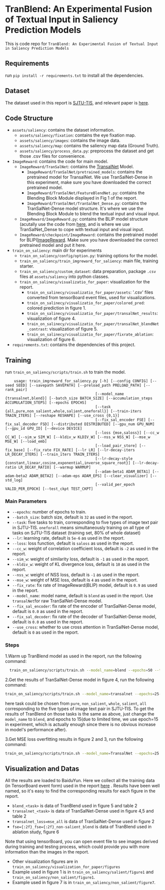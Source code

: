 # TranBlend: An Experimental Fusion of Textual Input in Saliency Prediction Models

This is code repo for `TranBlend: An Experimental Fusion of Textual Input in Saliency Prediction Models`

## Requirements
run `pip install -r requirements.txt` to install all the dependencies.

## Dataset
The dataset used in this report is [SJTU-TIS](https://pan.baidu.com/s/12DqeiOq_5taO4AkRdYOXUw?pwd=b2zu), and relevant paper is [here](https://ieeexplore.ieee.org/abstract/document/10182000).

## Code Structure

- `assets/saliency`: contains the dataset information.
  - `assets/saliency/fixation`: contains the eye fixation map. 
  - `assets/saliency/images`: contains the image data.
  - `assets/saliency/map`: contains the saliency map data (Ground Truth).
  - `assets/saliency/process_data.py`: preprocess the dataset and get those .csv files for convenience.
- `ImageReward`: contains the code for main model.
  - `ImageReward/TranSalNet`: contains the [TransalNet](https://github.com/ljovo/transalnet) Model.
    - `ImageReward/TranSalNet/pretrained_models`: contains the pretrained model for TransalNet. We use TranSalNet-Dense in this experiment, make sure you have downloaded the correct pretrained model.
    - `ImageReward/TranSalNet/FeatureBlendNet.py`: contains the Blending Block Module displayed in Fig 1 of the report.
    - `ImageReward/TranSalNet/TranSalNet_Dense.py`: contains the TranSalNet-Dense model structure. It's where we use the Blending Block Module to blend the textual input and visual input.
  - `ImageReward/ImageReward.py`: contains the BLIP model structure (acutally use the code from [here](https://github.com/THUDM/ImageReward), and is where we use TranSalNet_Dense to cope with textual input and visual input.
  - `ImageReward/checkpoint/ImageReward`: contains the pretrained model for BLIP([ImageReward](https://pan.baidu.com/s/1WbrwEQbgfpWs0YaNjaiFwg?pwd=psqv). Make sure you have downloaded the correct pretrained model and put it here.
- `train_on_saliency`: main dir for experiments
  - `train_on_saliency/config/option.py`: training options for the model.
  - `train_on_saliency/train_imgreward_for_saliency`: main file, training starter.
  - `train_on_saliency/custom_dataset`: data preparation, package `.csv` files at `assets/saliency` into python classes.
  - `train_on_salinecy/visualizatio_for_paper`: visualization for the report. 
    - `train_on_salinecy/visualizatio_for_paper/assets`: '.csv' files converted from tensorBoard event files, used for visualizations.
    - `train_on_salinecy/visualizatio_for_paper/colored_pred`: colored prediction in figure 1.
    - `train_on_salinecy/visualizatio_for_paper/transalNet_results`: visualization of figure 4.
    - `train_on_salinecy/visualizatio_for_paper/transalNet_blendNet_contrast`: visualization of figure 5.
    - `train_on_salinecy/visualizatio_for_paper/fixrate_ablation`: visualization of figure 6.
- `requirements.txt`: contains the dependencies of this project.

## Training
run `train_on_saliency/scripts/train.sh` to train the model.
```text
    usage: train_imgreward_for_saliency.py [-h] [--config CONFIG] [--seed SEED] [--savepath SAVEPATH] [--preload_path PRELOAD_PATH] [--rank_pair]                                   
                                         [--model_name {transalnet,blend}] [--batch_size BATCH_SIZE] [--accumulation_steps ACCUMULATION_STEPS] [--epochs EPOCHS]       
                                         [--task {all,pure,non_salient,whole,salient,oneforall}] [--train-iters TRAIN_ITERS] [--reshape RESHAPE] [--use_cross {0,1}]                        
                                         [--fix_sal_encoder FSE] [--fix_sal_decoder FSD] [--distributed DISTRIBUTED] [--gpu_num GPU_NUM] [--gpu_id GPU_ID] [--device DEVICE]      
                                         [--loss {mse,saloss}] [--cc_w CC_W] [--sim_w SIM_W] [--kldiv_w KLDIV_W] [--nss_w NSS_W] [--mse_w MSE_W] [--load_emb]                     
                                         [--load_pair_store] [--fix_base] [--fix_rate FIX_RATE] [--lr LR] [--lr-decay-iters LR_DECAY_ITERS] [--train_iters TRAIN_ITERS]           
                                         [--lr-decay-style {constant,linear,cosine,exponential,inverse_square_root}] [--lr-decay-ratio LR_DECAY_RATIO] [--warmup WARMUP]          
                                         [--adam-beta1 ADAM_BETA1] [--adam-beta2 ADAM_BETA2] [--adam-eps ADAM_EPS] [--clear_visualizer] [--std_log]                               
                                         [--valid_per_epoch VALID_PER_EPOCH] [--test_ckpt TEST_CKPT]
  ```
### Main Parameters
- `--epochs`: number of epochs to train. 
- `--batch_size`: batch size, default is `32` as used in the report.
- `--task`: five tasks to train, corresponding to five types of image text pair in SJTU-TIS. `oneforall` means simultaneously training on all type of tasks on SJTU-TIS dataset (training set, 80% of whole dataset)
- `--lr`: learning rate, default is `5e-6` as used in the report.
- `--loss`: loss function, default is `saloss` as used in the report.
- `--cc_w`: weight of correlation coefficient loss, default is `-2` as used in the report.
- `--sim_w`: weight of similarity loss, default is `-1` as used in the report.
- `--kldiv_w`: weight of KL divergence loss, default is `10` as used in the report.
- `--nss_w`: weight of NSS loss, default is `-1` as used in the report.
- `--mse_w`: weight of MSE loss, default is `4` as used in the report.
- `--fix_rate`: fix rate of ImageReward(BLIP) model, default is `0.9` as used in the report.
- `--model_name`: model name, default is `blend` as used in the report. Use `transalNet`for raw TranSalNet-Dense model.
- `--fix_sal_encoder`: fix rate of the encoder of TranSalNet-Dense model, default is `0.0` as used in the report.
- `--fix_sal_decoder`: fix rate of the decoder of TranSalNet-Dense model, default is `0.0` as used in the report.
- `--use_cross`: whether to use cross attention in TranSalNet-Dense model, default is `0` as used in the report.

### Steps

1.Warm up TranBlend model as used in the report, run the following command:
```bash
  train_on_saliency/scripts/train.sh --model_name=blend --epochs=50 --task=oneforall --fse=0.0 --fse=0.0 --use_cross=0
  ```
2.Get the results of TranSalNet-Dense model in figure 4, run the following command:
```bash
train_on_saliency/scripts/train.sh --model_name=transalnet --epochs=25--task=task
```
here task could be chosen from `pure`, `non_salient`, `whole`, `salient`, `all` corresponding to the five types of image text pair in SJTU-TIS.
To get the results of TranBlend on those tasks is the same as above, just change the `model_name` to `blend`, and epochs to 15(due to limited time, we use epoch=15 in experiment, which is actually enough since there is no obvious increase in model's performance after).

3.Get MSE loss overfitting results in figure 2 and 3, run the following command:
```bash
train_on_saliency/scripts/train.sh --model_name=TransalNet --epochs=25 --task=all --loss=mse
```

## Visualization and Datas
All the results are loaded to BaiduYun. Here we collect all the training data (in TensorBoard event form) used in the report [here](https://pan.baidu.com/s/1ATTGdj2jJ0L_NUf1hjHACw?pwd=mi3d)
. Results have been well named, so it's easy to find the corresponding results for each figure in the report.
- `blend_<task>` is data of TranBlend used in figure 5 and table 2
- `transalnet_<task>` is data of TranSalNet-Dense used in figure 4,5 and table 2
- `transalnet_loss=mse_all` is data of TranSalNet-Dense used in figure 2
- `fse={:2f}_fse={:2f}_non-salient_blend` is data of TranBlend used in ablation study, figure 6

Note that using tensorBoard, you can open event file to see images derived during training and testing process, which could provide you with more information than the images in the report.

- Other visualization figures are in `train_on_saliency/visualization_for_paper/figures`
- Example used in figure 1 is in `train_on_saliency/salient/figure1` and `train_on_saliency/non_salient/figure1`.
- Example used in figure 7 is in `train_on_saliency/non_salient/figure7`.





